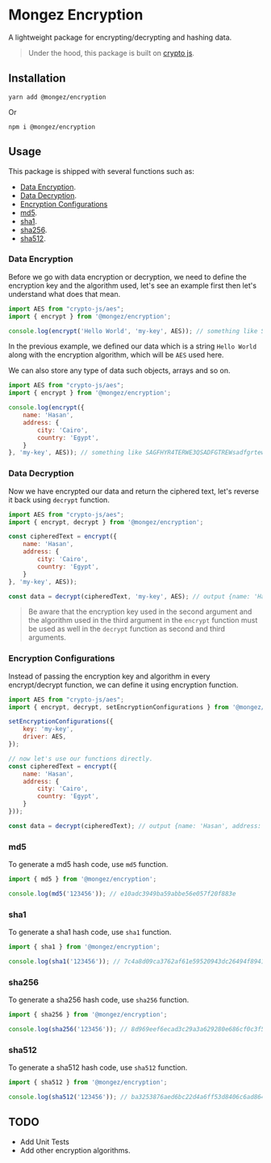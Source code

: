# Mongez Encryption

A lightweight package for encrypting/decrypting and hashing data.

> Under the hood, this package is built on [crypto js](crypto-js).

## Installation

`yarn add @mongez/encryption`

Or

`npm i @mongez/encryption`

## Usage

This package is shipped with several functions such as:

- [Data Encryption](#data-encryption).
- [Data Decryption](#data-decryption).
- [Encryption Configurations](#encryption-configurations)
- [md5](#m5).
- [sha1](#sha1).
- [sha256](#sha256).
- [sha512](#sha512).

### Data Encryption

Before we go with data encryption or decryption, we need to define the encryption key and the algorithm used, let's see an example first then let's understand what does that mean.

```js
import AES from "crypto-js/aes";
import { encrypt } from '@mongez/encryption';

console.log(encrypt('Hello World', 'my-key', AES)); // something like SAGFHYR4TERWE3QSADFGTREW
```

In the previous example, we defined our data which is a string `Hello World` along with the encryption algorithm, which will be `AES` used here.

We can also store any type of data such objects, arrays and so on.

```js
import AES from "crypto-js/aes";
import { encrypt } from '@mongez/encryption';

console.log(encrypt({
    name: 'Hasan',
    address: {
        city: 'Cairo',
        country: 'Egypt',
    }
}, 'my-key', AES)); // something like SAGFHYR4TERWE3QSADFGTREWsadfgrtewqsaasDFERWQa
```

### Data Decryption

Now we have encrypted our data and return the ciphered text, let's reverse it back using `decrypt` function.

```js
import AES from "crypto-js/aes";
import { encrypt, decrypt } from '@mongez/encryption';

const cipheredText = encrypt({
    name: 'Hasan',
    address: {
        city: 'Cairo',
        country: 'Egypt',
    }
}, 'my-key', AES));

const data = decrypt(cipheredText, 'my-key', AES); // output {name: 'Hasan', address: {city: 'Cairo', country: 'Egypt'}}
```

> Be aware that the encryption key used in the second argument and the algorithm used in the third argument in the `encrypt` function must be used as well in the `decrypt` function as second and third arguments.

### Encryption Configurations

Instead of passing the encryption key and algorithm in every encrypt/decrypt function, we can define it using encryption function.

```js
import AES from "crypto-js/aes";
import { encrypt, decrypt, setEncryptionConfigurations } from '@mongez/encryption';

setEncryptionConfigurations({
    key: 'my-key',
    driver: AES,
});

// now let's use our functions directly.
const cipheredText = encrypt({
    name: 'Hasan',
    address: {
        city: 'Cairo',
        country: 'Egypt',
    }
}));

const data = decrypt(cipheredText); // output {name: 'Hasan', address: {city: 'Cairo', country: 'Egypt'}}
```

### md5

To generate a md5 hash code, use `md5` function.

```js
import { md5 } from '@mongez/encryption';

console.log(md5('123456')); // e10adc3949ba59abbe56e057f20f883e
```

### sha1

To generate a sha1 hash code, use `sha1` function.

```js
import { sha1 } from '@mongez/encryption';

console.log(sha1('123456')); // 7c4a8d09ca3762af61e59520943dc26494f8941b
```

### sha256

To generate a sha256 hash code, use `sha256` function.

```js
import { sha256 } from '@mongez/encryption';

console.log(sha256('123456')); // 8d969eef6ecad3c29a3a629280e686cf0c3f5d5a86aff3ca12020c923adc6c92
```

### sha512

To generate a sha512 hash code, use `sha512` function.

```js
import { sha512 } from '@mongez/encryption';

console.log(sha512('123456')); // ba3253876aed6bc22d4a6ff53d8406c6ad864195ed144ab5c87621b6c233b548baeae6956df346ec8c17f5ea10f35ee3cbc514797ed7ddd3145464e2a0bab413
```

## TODO

- Add Unit Tests
- Add other encryption algorithms.
